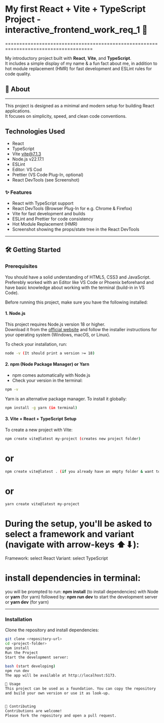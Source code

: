 # My first React + Vite + TypeScript Project - interactive_frontend_work_req_1 🧩

=====================================================================================

My introductory project built with **React**, **Vite**, and **TypeScript**.  
It includes a simple display of my name & a fun fact about me, in addition to hot module replacement (HMR) for fast development and ESLint rules for code quality.

## 🚀 About

--------------------------------------------------------------------------------------

This project is designed as a minimal and modern setup for building React applications.  
It focuses on simplicity, speed, and clean code conventions.

## Technologies Used

- React 
- TypeScript
- Vite vite@7.1.3
- Node.js v22.17.1
- ESLint
- Editor: VS Cod
- Prettier (VS Code Plug-In, optional)
- React DevTools (see Screenshot)

### ✨ Features
- React with TypeScript support
- React DevTools (Browser Plug-In for e.g. Chrome & Firefox)
- Vite for fast development and builds
- ESLint and Prettier for code consistency
- Hot Module Replacement (HMR)
- Screenshot showing the props/state tree in the React DevTools

-----------------------------------------------------------------------------------

## 🛠️ Getting Started

### Prerequisites

You should have a solid understanding of HTML5, CSS3 and JavaScript. 
Preferebly worked with an Editor like VS Code or Phoenix beforehand and have 
basic knowledge about working with the terminal (build-in in VS Code).

Before running this project, make sure you have the following installed:

#### 1. Node.js
This project requires Node.js version 18 or higher.  
Download it from the [official website](https://nodejs.org/) and follow the installer instructions for your operating system (Windows, macOS, or Linux).

To check your installation, run:
```bash
node -v (It should print a version >= 18)
```

#### 2. npm (Node Package Manager) or Yarn

- npm comes automatically with Node.js
- Check your version in the terminal:
```bash
npm -v
```
Yarn is an alternative package manager. To install it globally:
```bash
npm install -g yarn (in terminal)
```
#### 3. Vite + React + TypeScript Setup

To create a new project with Vite:
```bash
npm create vite@latest my-project (creates new project folder)
```
# or 
```bash
npm create vite@latest . (if you already have an empty folder & want to start from there)
```
# or
```bash
yarn create vite@latest my-project
```

# During the setup, you'll be asked to select a framework and variant (navigate with arrow-keys ⬆⬇):

Framework: select React
Variant: select TypeScript

# install dependencies in terminal:

you will be prompted to run:
**npm install** (to install dependencies) with Node or 
**yarn** (for yarn)
followed by:
**npm run dev** to start the development server or
**yarn dev** (for yarn)

----------------------------------------------------------------------------------------

### Installation

Clone the repository and install dependencies:

```bash
git clone <repository-url>
cd <project-folder>
npm install
Run the Project
Start the development server:

bash (start developing)
npm run dev
The app will be available at http://localhost:5173.

📖 Usage
This project can be used as a foundation. You can copy the repository
and build your own version or use it as look-up.


🤝 Contributing
Contributions are welcome!
Please fork the repository and open a pull request.